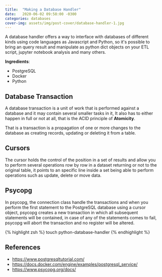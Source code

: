 ```yaml
---
title:  "Making a Database Handler"
date:   2020-06-02 09:58:00 -0300
categories: databases
cover-img: assets/img/post-cover/database-handler-1.jpg
---
```


A database handler offers a way to interface with databases of different kinds using code languages as Javascript and Python, so it's possible to bring an query result and manipulate as python dict objects on your ETL script, jupyter notebook analysis and many others.

**Ingredients**:
- PostgreSQL
- Docker
- Python

## Database Transaction

A database transaction is a unit of work that is performed against a database and it may contain several smaller tasks in it, It also has to either happen in full or not at all, that is the ACID principle of **Atomicity**.

That is a transaction is a propagation of one or more changes to the database as creating records, updating or deleting it from a table.

## Cursors

The cursor holds the control of the position in a set of results and allow you to perform several operations row by row in a dataset returning or not to the original table, it points to an specific line inside a set being able to perform operations such as update, delete or move data.

## Psycopg

In psycopg, the connection class handle the transactions and when you perform the first statement to the PostgreSQL database using a cursor object, psycopg creates a new transaction in which all subsequent statements will be contained, in case of any of the statements comes to fail, psycopg will abort the transaction and no register will be altered.

{% highlight zsh %}
touch python-database-handler
{% endhighlight %}

## References
- https://www.postgresqltutorial.com/
- https://docs.docker.com/engine/examples/postgresql_service/
- https://www.psycopg.org/docs/